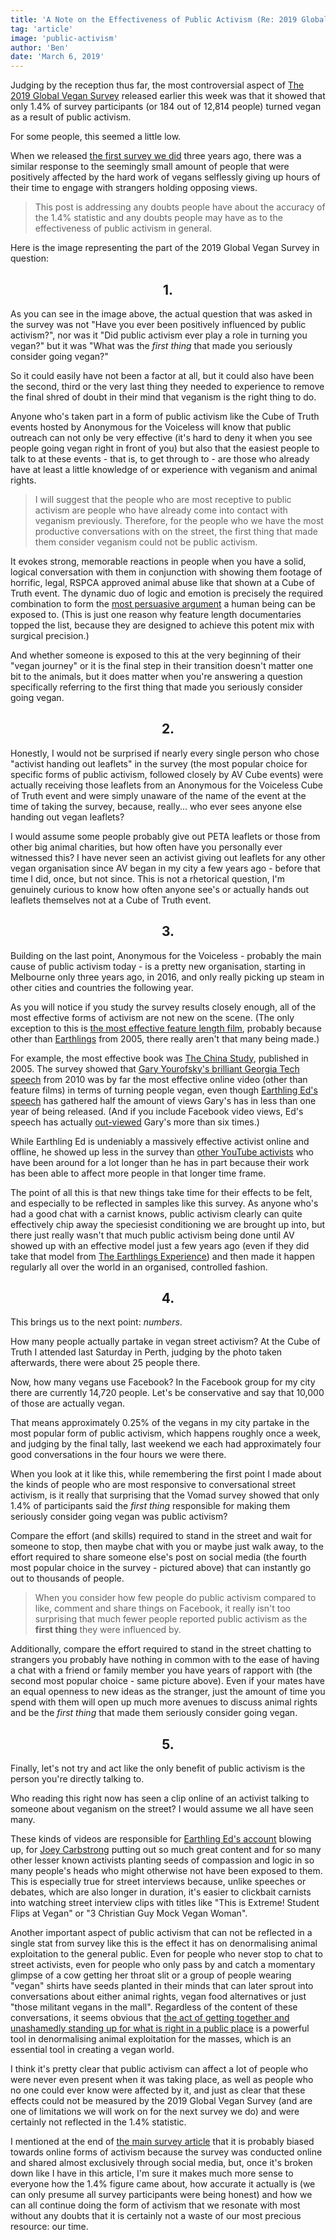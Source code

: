 ```yaml
---
title: 'A Note on the Effectiveness of Public Activism (Re: 2019 Global Vegan Survey Results)'
tag: 'article'
image: 'public-activism'
author: 'Ben'
date: 'March 6, 2019'
---
```


Judging by the reception thus far, the most controversial aspect of [The 2019 Global Vegan Survey](/survey) released earlier this week was that it showed that only 1.4% of survey participants (or 184 out of 12,814 people) turned vegan as a result of public activism.

For some people, this seemed a little low.

When we released [the first survey we did](/survey/2016) three years ago, there was a similar response to the seemingly small amount of people that were positively affected by the hard work of vegans selflessly giving up hours of their time to engage with strangers holding opposing views.

> This post is addressing any doubts people have about the accuracy of the 1.4% statistic and any doubts people may have as to the effectiveness of public activism in general.

Here is the image representing the part of the 2019 Global Vegan Survey in question:

<prominent-img src="public-activism/first-thing" alt="A Note on the Effectiveness of Public Activism (Re: 2019 Global Vegan Survey Results)" caption="14.7% of people chose &quot;Other&quot; which included <b>1.4%</b> (or 185 people) who first seriously considered going vegan as a result of public activism."></prominent-img>

<h2 style="text-align: center">1.</h2>

As you can see in the image above, the actual question that was asked in the survey was not "Have you ever been positively influenced by public activism?", nor was it "Did public activism ever play a role in turning you vegan?" but it was "What was the _first thing_ that made you seriously consider going vegan?"

So it could easily have not been a factor at all, but it could also have been the second, third or the very last thing they needed to experience to remove the final shred of doubt in their mind that veganism is the right thing to do.

Anyone who's taken part in a form of public activism like the Cube of Truth events hosted by Anonymous for the Voiceless will know that public outreach can not only be very effective (it's hard to deny it when you see people going vegan right in front of you) but also that the easiest people to talk to at these events - that is, to get through to - are those who already have at least a little knowledge of or experience with veganism and animal rights.

> I will suggest that the people who are most receptive to public activism are people who have already come into contact with veganism previously. Therefore, for the people who we have the most productive conversations with on the street, the first thing that made them consider veganism could not be public activism.

It evokes strong, memorable reactions in people when you have a solid, logical conversation with them in conjunction with showing them footage of horrific, legal, RSPCA approved animal abuse like that shown at a Cube of Truth event. The dynamic duo of logic and emotion is precisely the required combination to form the [most persuasive argument](http://www.jrmyprtr.com/modes-of-persuasion/) a human being can be exposed to. (This is just one reason why feature length documentaries topped the list, because they are designed to achieve this potent mix with surgical precision.)

And whether someone is exposed to this at the very beginning of their "vegan journey" or it is the final step in their transition doesn't matter one bit to the animals, but it does matter when you're answering a question specifically referring to the first thing that made you seriously consider going vegan.

<h2 style="text-align: center">2.</h2>

Honestly, I would not be surprised if nearly every single person who chose "activist handing out leaflets" in the survey (the most popular choice for specific forms of public activism, followed closely by AV Cube events) were actually receiving those leaflets from an Anonymous for the Voiceless Cube of Truth event and were simply unaware of the name of the event at the time of taking the survey, because, really... who ever sees anyone else handing out vegan leaflets?

I would assume some people probably give out PETA leaflets or those from other big animal charities, but how often have you personally ever witnessed this? I have never seen an activist giving out leaflets for any other vegan organisation since AV began in my city a few years ago - before that time I did, once, but not since. This is not a rhetorical question, I'm genuinely curious to know how often anyone see's or actually hands out leaflets themselves not at a Cube of Truth event.

<h2 style="text-align: center">3.</h2>

Building on the last point, Anonymous for the Voiceless - probably the main cause of public activism today - is a pretty new organisation, starting in Melbourne only three years ago, in 2016, and only really picking up steam in other cities and countries the following year.

As you will notice if you study the survey results closely enough, all of the most effective forms of activism are not new on the scene. (The only exception to this is [the most effective feature length film](http://www.whatthehealthfilm.com/), probably because other than [Earthlings](http://www.nationearth.com/) from 2005, there really aren't that many being made.)

For example, the most effective book was [The China Study](https://www.benbellavegan.com/book/the-china-study/), published in 2005. The survey showed that [Gary Yourofsky's brilliant Georgia Tech speech](https://www.youtube.com/watch?v=es6U00LMmC4&t=436s) from 2010 was by far the most effective online video (other than feature films) in terms of turning people vegan, even though [Earthling Ed's speech](https://www.youtube.com/watch?v=Z3u7hXpOm58) has gathered half the amount of views Gary's has in less than one year of being released. (And if you include Facebook video views, Ed's speech has actually [out-viewed](https://earthlinged.org/) Gary's more than six times.)

While Earthling Ed is undeniably a massively effective activist online and offline, he showed up less in the survey than [other YouTube activists](https://www.youtube.com/user/Freelea) who have been around for a lot longer than he has in part because their work has been able to affect more people in that longer time frame.

The point of all this is that new things take time for their effects to be felt, and especially to be reflected in samples like this survey. As anyone who's had a good chat with a carnist knows, public activism clearly can quite effectively chip away the speciesist conditioning we are brought up into, but there just really wasn't that much public activism being done until AV showed up with an effective model just a few years ago (even if they did take that model from [The Earthlings Experience](http://theearthlingsexperience.com/)) and then made it happen regularly all over the world in an organised, controlled fashion.

<h2 style="text-align: center">4.</h2>

This brings us to the next point: _numbers_.

How many people actually partake in vegan street activism? At the Cube of Truth I attended last Saturday in Perth, judging by the photo taken afterwards, there were about 25 people there.

Now, how many vegans use Facebook? In the Facebook group for my city there are currently 14,720 people. Let's be conservative and say that 10,000 of those are actually vegan.

That means approximately 0.25% of the vegans in my city partake in the most popular form of public activism, which happens roughly once a week, and judging by the final tally, last weekend we each had approximately four good conversations in the four hours we were there.

When you look at it like this, while remembering the first point I made about the kinds of people who are most responsive to conversational street activism, is it really that surprising that the Vomad survey showed that only 1.4% of participants said the _first thing_ responsible for making them seriously consider going vegan was public activism?

Compare the effort (and skills) required to stand in the street and wait for someone to stop, then maybe chat with you or maybe just walk away, to the effort required to share someone else's post on social media (the fourth most popular choice in the survey - pictured above) that can instantly go out to thousands of people.

> When you consider how few people do public activism compared to like, comment and share things on Facebook, it really isn't too surprising that much fewer people reported public activism as the **first thing** they were influenced by.

Additionally, compare the effort required to stand in the street chatting to strangers you probably have nothing in common with to the ease of having a chat with a friend or family member you have years of rapport with (the second most popular choice - same picture above). Even if your mates have an equal openness to new ideas as the stranger, just the amount of time you spend with them will open up much more avenues to discuss animal rights and be the _first thing_ that made them seriously consider going vegan.

<h2 style="text-align: center">5.</h2>

Finally, let's not try and act like the only benefit of public activism is the person you're directly talking to.

Who reading this right now has seen a clip online of an activist talking to someone about veganism on the street? I would assume we all have seen many.

These kinds of videos are responsible for [Earthling Ed's account](https://www.youtube.com/channel/UCVRrGAcUc7cblUzOhI1KfFg/) blowing up, for [Joey Carbstrong](https://www.youtube.com/channel/UCG6usHVNuRbexyisxE27nDw) putting out so much great content and for so many other lesser known activists planting seeds of compassion and logic in so many people's heads who might otherwise not have been exposed to them. This is especially true for street interviews because, unlike speeches or debates, which are also longer in duration, it's easier to clickbait carnists into watching street interview clips with titles like "This is Extreme! Student Flips at Vegan" or "3 Christian Guy Mock Vegan Woman".

Another important aspect of public activism that can not be reflected in a single stat from survey like this is the effect it has on denormalising animal exploitation to the general public. Even for people who never stop to chat to street activists, even for people who only pass by and catch a momentary glimpse of a cow getting her throat slit or a group of people wearing "vegan" shirts have seeds planted in their minds that can later sprout into conversations about either animal rights, vegan food alternatives or just "those militant vegans in the mall". Regardless of the content of these conversations, it seems obvious that [the act of getting together and unashamedly standing up for what is right in a public place](https://www.youtube.com/watch?v=NWHqJpcgjk0) is a powerful tool in denormalising animal exploitation for the masses, which is an essential tool in creating a vegan world.

I think it's pretty clear that public activism can affect a lot of people who were never even present when it was taking place, as well as people who no one could ever know were affected by it, and just as clear that these effects could not be measured by the 2019 Global Vegan Survey (and are one of limitations we will work on for the next survey we do) and were certainly not reflected in the 1.4% statistic.

I mentioned at the end of [the main survey article](/survey) that it is probably biased towards online forms of activism because the survey was conducted online and shared almost exclusively through social media, but, once it's broken down like I have in this article, I'm sure it makes much more sense to everyone how the 1.4% figure came about, how accurate it actually is (we can only presume all survey participants were being honest) and how we can all continue doing the form of activism that we resonate with most without any doubts that it is certainly not a waste of our most precious resource: our time.
